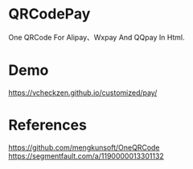 # QRCodePay
One QRCode For Alipay、Wxpay And QQpay In Html.

# Demo
https://vcheckzen.github.io/customized/pay/

# References
https://github.com/mengkunsoft/OneQRCode
https://segmentfault.com/a/1190000013301132

